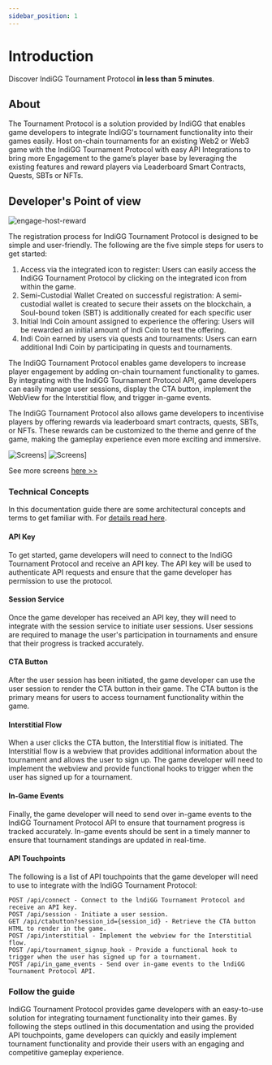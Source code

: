 ```yaml
---
sidebar_position: 1
---
```


# Introduction

Discover IndiGG Tournament Protocol **in less than 5 minutes**.

## About

The Tournament Protocol is a solution provided by IndiGG that enables game developers to integrate IndiGG's tournament functionality into
their games easily. Host on-chain tournaments for an existing Web2 or Web3 game with the IndiGG Tournament Protocol with easy API
Integrations to bring more Engagement to the game’s player base by leveraging the existing features and reward players via Leaderboard Smart
Contracts, Quests, SBTs or NFTs.

## Developer's Point of view

![engage-host-reward](/img/engage-host-reward.jpg)

The registration process for IndiGG Tournament Protocol is designed to be simple and user-friendly. The following are the five simple steps
for users to get started:

1. Access via the integrated icon to register: Users can easily access the IndiGG Tournament Protocol by clicking on the integrated icon
   from within the game.
2. Semi-Custodial Wallet Created on successful registration: A semi-custodial wallet is created to secure their assets on the blockchain, a
   Soul-bound token (SBT) is additionally created for each specific user
3. Initial Indi Coin amount assigned to experience the offering: Users will be rewarded an initial amount of Indi Coin to test the offering.
4. Indi Coin earned by users via quests and tournaments: Users can earn additional Indi Coin by participating in quests and tournaments.

The IndiGG Tournament Protocol enables game developers to increase player engagement by adding on-chain tournament functionality to games.
By integrating with the IndiGG Tournament Protocol API, game developers can easily manage user sessions, display the CTA button, implement
the WebView for the Interstitial flow, and trigger in-game events.

The IndiGG Tournament Protocol also allows game developers to incentivise players by offering rewards via leaderboard smart contracts,
quests, SBTs, or NFTs. These rewards can be customized to the theme and genre of the game, making the gameplay experience even more exciting
and immersive.

![Screens](/img/screens_1_1.png)] ![Screens](/img/screens_1_2.png)]

See more screens [here >>](/docs/showcase)

### Technical Concepts

In this documentation guide there are some architectural concepts and terms to get familiar with. For
[details read here](/docs/category/tech-integration).

#### API Key

To get started, game developers will need to connect to the lndiGG Tournament Protocol and receive an API key. The API key will be used to
authenticate API requests and ensure that the game developer has permission to use the protocol.

#### Session Service

Once the game developer has received an API key, they will need to integrate with the session service to initiate user sessions. User
sessions are required to manage the user's participation in tournaments and ensure that their progress is tracked accurately.

#### CTA Button

After the user session has been initiated, the game developer can use the user session to render the CTA button in their game. The CTA
button is the primary means for users to access tournament functionality within the game.

#### Interstitial Flow

When a user clicks the CTA button, the Interstitial flow is initiated. The Interstitial flow is a webview that provides additional
information about the tournament and allows the user to sign up. The game developer will need to implement the webview and provide
functional hooks to trigger when the user has signed up for a tournament.

#### In-Game Events

Finally, the game developer will need to send over in-game events to the lndiGG Tournament Protocol API to ensure that tournament progress
is tracked accurately. In-game events should be sent in a timely manner to ensure that tournament standings are updated in real-time.

#### API Touchpoints

The following is a list of API touchpoints that the game developer will need to use to integrate with the lndiGG Tournament Protocol:

```text
POST /api/connect - Connect to the lndiGG Tournament Protocol and receive an API key.
POST /api/session - Initiate a user session.
GET /api/ctabutton?session_id={session_id} - Retrieve the CTA button HTML to render in the game.
POST /api/interstitial - Implement the webview for the Interstitial flow.
POST /api/tournament_signup_hook - Provide a functional hook to trigger when the user has signed up for a tournament.
POST /api/in_game_events - Send over in-game events to the lndiGG Tournament Protocol API.
```

### Follow the guide

lndiGG Tournament Protocol provides game developers with an easy-to-use solution for integrating tournament functionality into their games.
By following the steps outlined in this documentation and using the provided API touchpoints, game developers can quickly and easily
implement tournament functionality and provide their users with an engaging and competitive gameplay experience.
